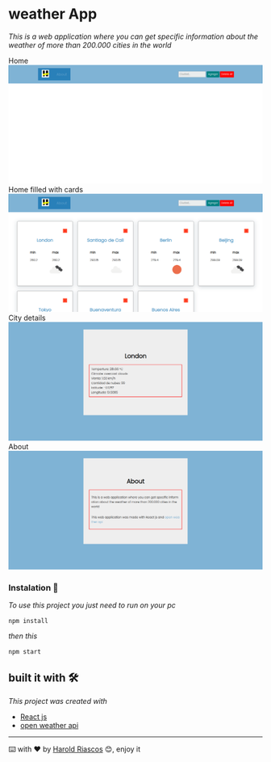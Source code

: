 # weather App

_This is a web application where you can get specific information about the weather of more than 200.000 cities in the world_

Home
![plot](./src/images/ReactApp_home_empty.png)
Home filled with cards
![plot](./src/images/ReactApp_cards.png)
City details
![plot](./src/images/ReactApp_city.png)About
![plot](./src/images/ReactApp_about.png)


### Instalation 🔧

_To use this project you just need to run on your pc_

```
npm install
```

_then this_

```
npm start
```

## built it with 🛠️

_This project was created with_

* [React js](https://es.reactjs.org/docs/getting-started.html)
* [open weather api](https://openweathermap.org/api)
---
⌨️ with ❤️ by [Harold Riascos](https://www.linkedin.com/in/harold-andres-riascos-manyoma-980748238/) 😊, enjoy it
